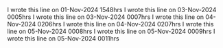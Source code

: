 
I wrote this line on 01-Nov-2024 1548hrs
I wrote this line on 03-Nov-2024 0005hrs
I wrote this line on 03-Nov-2024 0007hrs
I wrote this line on 04-Nov-2024 0206hrs
I wrote this line on 04-Nov-2024 0207hrs
I wrote this line on 05-Nov-2024 0008hrs
I wrote this line on 05-Nov-2024 0009hrs
I wrote this line on 05-Nov-2024 0011hrs
